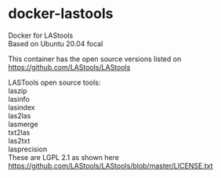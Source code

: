 # docker-lastools
Docker for LAStools  
Based on Ubuntu 20.04 focal

This container has the open source versions listed on https://github.com/LAStools/LAStools  

LASTools open source tools:  
laszip  
lasinfo  
lasindex  
las2las  
lasmerge  
txt2las  
las2txt  
lasprecision  
These are LGPL 2.1 as shown here https://github.com/LAStools/LAStools/blob/master/LICENSE.txt
